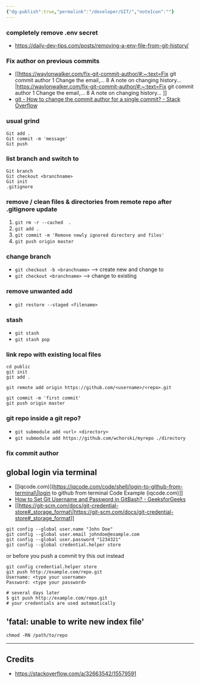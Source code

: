 ```yaml
---
{"dg-publish":true,"permalink":"/developer/GIT/","noteIcon":""}
---
```



### completely remove .env secret
- https://daily-dev-tips.com/posts/removing-a-env-file-from-git-history/

### Fix author on previous commits
- [[https://waylonwalker.com/fix-git-commit-author/#:~:text=Fix git commit author 1 Change the email,... 8 A note on changing history... \|https://waylonwalker.com/fix-git-commit-author/#:~:text=Fix git commit author 1 Change the email,... 8 A note on changing history... ]]
- [git - How to change the commit author for a single commit? - Stack Overflow](https://stackoverflow.com/questions/3042437/how-to-change-the-commit-author-for-a-single-commit)

### usual grind
```
Git add .
Git commit -m 'message'
Git push
```

### list branch and switch to
```
Git branch
Git checkout <branchname>
Git init
.gitignore
```

### remove / clean files & directories from remote repo after .gitignore update
1. `git rm -r --cached  .`
2. `git add .`
3. `git commit -m 'Remove newly ignored directory and files'`  
4. `git push origin master`



### change  branch
- `git checkout -b <branchname>` --> create new and change to
- `git checkout <branchname>` --> change to existing 

### remove unwanted add
- `git restore --staged <filename>`

### stash
- `git stash`
- `git stash pop`

### link repo with existing local files

```
cd public
git init
git add .

git remote add origin https://github.com/<username>/<repo>.git

git commit -m 'first commit'
git push origin master
```

### git repo inside a git repo?

- `git submodule add <url> <directory>`
- `git submodule add https://github.com/wchorski/myrepo ./directory`

### fix commit author

## global login via terminal
- [[iqcode.com)](https://iqcode.com/code/shell/login-to-github-from-terminal\|login to github from terminal Code Example (iqcode.com)]]
- [How to Set Git Username and Password in GitBash? - GeeksforGeeks](https://www.geeksforgeeks.org/how-to-set-git-username-and-password-in-gitbash/)
- [[https://git-scm.com/docs/git-credential-store#_storage_format\|https://git-scm.com/docs/git-credential-store#_storage_format]]
```shell
git config --global user.name "John Doe"
git config --global user.email johndoe@example.com
git config --global user.password "1234321"
git config --global credential.helper store
```

or before you push a commit try this out instead
```shell
git config credential.helper store
git push http://example.com/repo.git
Username: <type your username>
Password: <type your password>

# several days later
$ git push http://example.com/repo.git
# your credentials are used automatically
```


## 'fatal: unable to write new index file'

```shell
chmod -RN /path/to/repo
```

---
## Credits
- https://stackoverflow.com/a/32663542/15579591